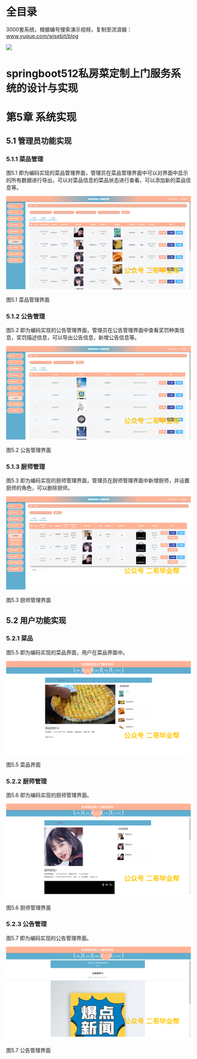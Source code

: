 # 全目录

3000套系统，根据编号搜索演示视频，复制至流浪器：www.yuque.com/wisebit/blog


![](https://bitwise.oss-cn-heyuan.aliyuncs.com/2024/11/06/qq_wechat.png)

# springboot512私房菜定制上门服务系统的设计与实现

# 第5章 系统实现

## 5.1 管理员功能实现
### 5.1.1 菜品管理
图5.1 即为编码实现的菜品管理界面，管理员在菜品管理界面中可以对界面中显示的所有数据进行导出，可以对菜品信息的菜品状态进行查看，可以添加新的菜品信息等。

![](/md/blog.013.png)

图5.1 菜品管理界面
### 5.1.2 公告管理
图5.2 即为编码实现的公告管理界面，管理员在公告管理界面中查看奖罚种类信息，奖罚描述信息，可以导出公告信息，新增公告信息等。

![](/md/blog.014.png)

图5.2 公告管理界面
### 5.1.3 厨师管理
图5.3 即为编码实现的厨师管理界面，管理员在厨师管理界面中新增厨师，并设置厨师的角色，可以删除厨师。

![](/md/blog.015.png)

图5.3 厨师管理界面
## 5.2 用户功能实现
### 5.2.1 菜品
图5.5 即为编码实现的菜品界面，用户在菜品界面中。

![](/md/blog.016.png)

图5.5 菜品界面
### 5.2.2 厨师管理
图5.6 即为编码实现的厨师管理界面。

![](/md/blog.017.png)

图5.6 厨师管理界面
### 5.2.3 公告管理
图5.7 即为编码实现的公告管理界面。

![](/md/blog.018.png)

图5.7 公告管理界面




